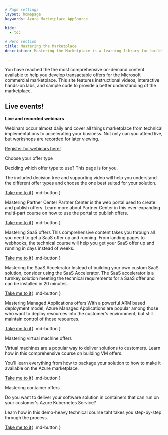 ```yaml
---
# Page settings
layout: homepage
keywords: Azure Marketplace AppSource

hide:
  - toc

# Hero section
title: Mastering the Marketplace
description: Mastering the Marketplace is a learning library for building transactable offers on the Microsoft commercial marketplace. This content helps you bring your solution to the marketplace faster and with more understanding. The library contains self-paced videos, hands-on labs, and sample code.

---
```


You have reached the the most comprehensive on-demand content available to help you develop transactable offers for the Microsoft commercial marketplace. This site features instructional videos, interactive hands-on labs, and sample code to provide a better understanding of the marketplace.

## Live events!

**Live and recorded webinars**

Webinars occur almost daily and cover all things marketplace from technical implementations to accelerating your business. Not only can you attend live, but workshops are recorded for later viewing.

[Register for webinars here!](https://aka.ms/MTMwebinars)

<div class="landing-tile" markdown="1">
 <span class="linkless-heading">Choose your offer type</span>

Deciding which offer type to use? This page is for you.

The included decision tree and supporting video will help you understand the different offer types and choose the one best suited for your solution.

[Take me to it](/Mastering-the-Marketplace/biz/select-offer-type){ .md-button }
</div>

<div class="landing-tile" markdown="1">
<span class="linkless-heading">Mastering Partner Center</span>
Partner Center is the web portal used to create and publish offers. Learn more about Partner Center in this ever-expanding multi-part course on how to use the portal to publish offers.

[Take me to it](/Mastering-the-Marketplace/partner-center){ .md-button }
</div>



<div class="landing-tile" markdown="1">
 <span class="linkless-heading">Mastering SaaS offers</span>
This comprehensive content takes you through all you need to get a SaaS offer up and running. From landing pages to webhooks, the technical course will help you get your SaaS offer up and running in days instead of weeks. 

[Take me to it](/Mastering-the-Marketplace/saas){ .md-button }
</div>

<div class="landing-tile" markdown="1">
 <span class="linkless-heading">Mastering the SaaS Accelerator</span>
Instead of building your own custom SaaS solution, consider using the SaaS Accelerator. The SaaS accelerator is a turnkey solution meeting the technical requirements for a SaaS offer and can be installed in 20 minutes.

[Take me to it](https://aka.ms/MasteringTheMarketplace/sa){ .md-button }
</div>

<div class="landing-tile" markdown="1">
  <span class="linkless-heading">Mastering Managed Applications offers</span>
With a powerful ARM based deployment model, Azure Managed Applications are popular among those who want to deploy resources into the customer's environment, but still maintain control of those resources.

[Take me to it](/Mastering-the-Marketplace/ama){ .md-button }
</div>

<div class="landing-tile" markdown="1">
  <span class="linkless-heading">Mastering virtual machine offers</span>

Virtual machines are a popular way to deliver solutions to customers. Learn how in this comprehensive course on building VM offers.

You'll learn everything from how to package your solution to how to make it available on the Azure marketplace.

[Take me to it](/Mastering-the-Marketplace/vm){ .md-button }
</div>

<div class="landing-tile" markdown="1">
  <span class="linkless-heading">Mastering container offers</span>

Do you want to deliver your software solution in containers that can run on your customer's Azure Kubernetes Service? 

Learn how in this demo-heavy technical course taht takes you step-by-step through the process.

[Take me to it](/Mastering-the-Marketplace/container){ .md-button }
</div>
